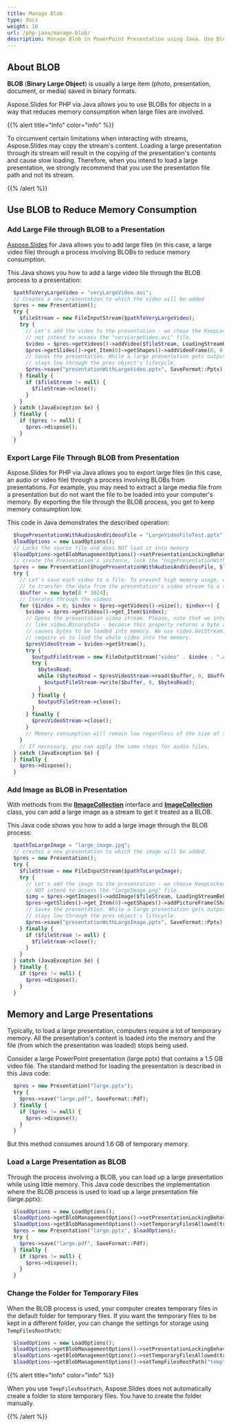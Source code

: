 ```yaml
---
title: Manage Blob
type: docs
weight: 10
url: /php-java/manage-blob/
description: Manage Blob in PowerPoint Presentation using Java. Use Blob to reduce memory consumption in PowerPoint Presentation using Java. Add large file through Blob to PowerPoint Presentation using Java. Export large file through Blob from PowerPoint Presentation using Java. Load a large PowerPoint Presentation as Blob using Java.
---
```


## **About BLOB**

**BLOB** (**Binary Large Object**) is usually a large item (photo, presentation, document, or media) saved in binary formats. 

Aspose.Slides for PHP via Java allows you to use BLOBs for objects in a way that reduces memory consumption when large files are involved.

{{% alert title="Info" color="info" %}}

To circumvent certain limitations when interacting with streams, Aspose.Slides may copy the stream's content. Loading a large presentation through its stream will result in the copying of the presentation's contents and cause slow loading. Therefore, when you intend to load a large presentation, we strongly recommend that you use the presentation file path and not its stream.

{{% /alert %}}

## **Use BLOB to Reduce Memory Consumption**

### **Add Large File through BLOB to a Presentation**

[Aspose.Slides](/slides/php-java/) for Java allows you to add large files (in this case, a large video file) through a process involving BLOBs to reduce memory consumption.

This Java shows you how to add a large video file through the BLOB process to a presentation:

```php
  $pathToVeryLargeVideo = "veryLargeVideo.avi";
  // Creates a new presentation to which the video will be added
  $pres = new Presentation();
  try {
    $fileStream = new FileInputStream($pathToVeryLargeVideo);
    try {
      // Let's add the video to the presentation - we chose the KeepLocked behavior because we do
      // not intend to access the "veryLargeVideo.avi" file.
      $video = $pres->getVideos()->addVideo($fileStream, LoadingStreamBehavior::KeepLocked);
      $pres->getSlides()->get_Item(0)->getShapes()->addVideoFrame(0, 0, 480, 270, $video);
      // Saves the presentation. While a large presentation gets outputted, the memory consumption
      // stays low through the pres object's lifecycle
      $pres->save("presentationWithLargeVideo.pptx", SaveFormat::Pptx);
    } finally {
      if ($fileStream != null) {
        $fileStream->close();
      }
    }
  } catch (JavaException $e) {
  } finally {
    if ($pres != null) {
      $pres->dispose();
    }
  }

```


### **Export Large File Through BLOB from Presentation**
Aspose.Slides for PHP via Java allows you to export large files (in this case, an audio or video file) through a process involving BLOBs from presentations. For example, you may need to extract a large media file from a presentation but do not want the file to be loaded into your computer's memory. By exporting the file through the BLOB process, you get to keep memory consumption low.

This code in Java demonstrates the described operation:

```php
  $hugePresentationWithAudiosAndVideosFile = "LargeVideoFileTest.pptx";
  $loadOptions = new LoadOptions();
  // Locks the source file and does NOT load it into memory
  $loadOptions->getBlobManagementOptions()->setPresentationLockingBehavior(PresentationLockingBehavior::KeepLocked);
  // create the Presentation's instance, lock the "hugePresentationWithAudiosAndVideos.pptx" file.
  $pres = new Presentation($hugePresentationWithAudiosAndVideosFile, $loadOptions);
  try {
    // Let's save each video to a file. To prevent high memory usage, we need a buffer that will be used
    // to transfer the data from the presentation's video stream to a stream for a newly created video file.
    $buffer = new byte[8 * 1024];
    // Iterates through the videos
    for ($index = 0; $index < $pres->getVideos()->size(); $index++) {
      $video = $pres->getVideos()->get_Item($index);
      // Opens the presentation video stream. Please, note that we intentionally avoided accessing properties
      // like video.BinaryData - because this property returns a byte array containing a full video, which then
      // causes bytes to be loaded into memory. We use video.GetStream, which will return Stream - and does NOT
      // require us to load the whole video into the memory.
      $presVideoStream = $video->getStream();
      try {
        $outputFileStream = new FileOutputStream("video" . $index . ".avi");
        try {
          $bytesRead;
          while ($bytesRead = $presVideoStream->read($buffer, 0, $buffer::$length) > 0) {
            $outputFileStream->write($buffer, 0, $bytesRead);
          } 
        } finally {
          $outputFileStream->close();
        }
      } finally {
        $presVideoStream->close();
      }
      // Memory consumption will remain low regardless of the size of the video or presentation.
    }
    // If necessary, you can apply the same steps for audio files.
  } catch (JavaException $e) {
  } finally {
    $pres->dispose();
  }

```

### **Add Image as BLOB in Presentation**
With methods from the [**IImageCollection**](https://reference.aspose.com/slides/php-java/com.aspose.slides/IImageCollection) interface and [**ImageCollection** ](https://reference.aspose.com/slides/php-java/com.aspose.slides/ImageCollection) class, you can add a large image as a stream to get it treated as a BLOB.

This Java code shows you how to add a large image through the BLOB process:

```php
  $pathToLargeImage = "large_image.jpg";
  // creates a new presentation to which the image will be added.
  $pres = new Presentation();
  try {
    $fileStream = new FileInputStream($pathToLargeImage);
    try {
      // Let's add the image to the presentation - we choose KeepLocked behavior because we do
      // NOT intend to access the "largeImage.png" file.
      $img = $pres->getImages()->addImage($fileStream, LoadingStreamBehavior::KeepLocked);
      $pres->getSlides()->get_Item(0)->getShapes()->addPictureFrame(ShapeType::Rectangle, 0, 0, 300, 200, $img);
      // Saves the presentation. While a large presentation gets outputted, the memory consumption
      // stays low through the pres object's lifecycle
      $pres->save("presentationWithLargeImage.pptx", SaveFormat::Pptx);
    } finally {
      if ($fileStream != null) {
        $fileStream->close();
      }
    }
  } catch (JavaException $e) {
  } finally {
    if ($pres != null) {
      $pres->dispose();
    }
  }

```

## **Memory and Large Presentations**

Typically, to load a large presentation, computers require a lot of temporary memory. All the presentation's content is loaded into the memory and the file (from which the presentation was loaded) stops being used. 

Consider a large PowerPoint presentation (large.pptx) that contains a 1.5 GB video file. The standard method for loading the presentation is described in this Java code:

```php
  $pres = new Presentation("large.pptx");
  try {
    $pres->save("large.pdf", SaveFormat::Pdf);
  } finally {
    if ($pres != null) {
      $pres->dispose();
    }
  }

```

But this method consumes around 1.6 GB of temporary memory. 

### **Load a Large Presentation as BLOB**

Through the process involving a BLOB, you can load up a large presentation while using little memory. This Java code describes the implementation where the BLOB process is used to load up a large presentation file (large.pptx):

```php
  $loadOptions = new LoadOptions();
  $loadOptions->getBlobManagementOptions()->setPresentationLockingBehavior(PresentationLockingBehavior::KeepLocked);
  $loadOptions->getBlobManagementOptions()->setTemporaryFilesAllowed(true);
  $pres = new Presentation("large.pptx", $loadOptions);
  try {
    $pres->save("large.pdf", SaveFormat::Pdf);
  } finally {
    if ($pres != null) {
      $pres->dispose();
    }
  }

```

### **Change the Folder for Temporary Files**

When the BLOB process is used, your computer creates temporary files in the default folder for temporary files. If you want the temporary files to be kept in a different folder, you can change the settings for storage using `TempFilesRootPath`:

```php
  $loadOptions = new LoadOptions();
  $loadOptions->getBlobManagementOptions()->setPresentationLockingBehavior(PresentationLockingBehavior::KeepLocked);
  $loadOptions->getBlobManagementOptions()->setTemporaryFilesAllowed(true);
  $loadOptions->getBlobManagementOptions()->setTempFilesRootPath("temp");

```

{{% alert title="Info" color="info" %}}

When you use `TempFilesRootPath`, Aspose.Slides does not automatically create a folder to store temporary files. You have to create the folder manually. 

{{% /alert %}}
